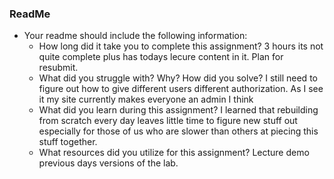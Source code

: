 
### ReadMe
- Your readme should include the following information:
	- How long did it take you to complete this assignment?
	3 hours its not quite complete plus has todays lecure content in it. Plan for resubmit.
	- What did you struggle with? Why? How did you solve?
	I still need to figure out how to give different users different authorization. As I see it my site 
	currently makes everyone an admin I think
	- What did you learn during this assignment?
	I learned that rebuilding from scratch every day leaves little time to figure new stuff out
	especially for those of us who are slower than others at piecing this stuff together.
    - What resources did you utilize for this assignment?
	Lecture demo previous days versions of the lab.
    


